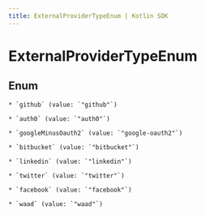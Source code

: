 ```yaml
---
title: ExternalProviderTypeEnum | Kotlin SDK
---
```




# ExternalProviderTypeEnum

## Enum


    * `github` (value: `"github"`)

    * `auth0` (value: `"auth0"`)

    * `googleMinusOauth2` (value: `"google-oauth2"`)

    * `bitbucket` (value: `"bitbucket"`)

    * `linkedin` (value: `"linkedin"`)

    * `twitter` (value: `"twitter"`)

    * `facebook` (value: `"facebook"`)

    * `waad` (value: `"waad"`)




